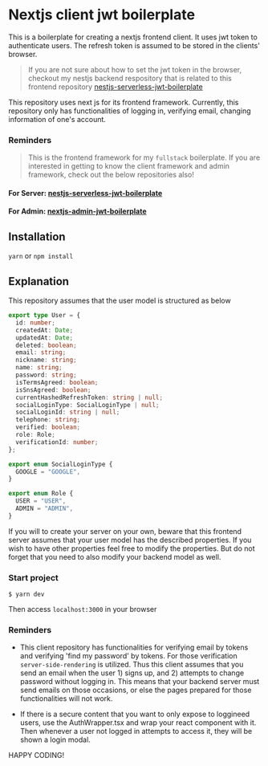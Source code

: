 # Nextjs client jwt boilerplate

This is a boilerplate for creating a nextjs frontend client. It uses jwt token to authenticate users. The refresh token is assumed to be stored in the clients' browser. 

> If you are not sure about how to set the jwt token in the browser, checkout my nestjs backend respository that is related to this frontend repository [nestjs-serverless-jwt-boilerplate](https://github.com/hunkim98/nestjs-serverless-jwt-boilerplate)

This repository uses next js for its frontend framework. Currently, this repository only has functionalities of logging in, verifying email, changing information of one's account. 

### Reminders

> This is the frontend framework for my `fullstack` boilerplate.
> If you are interested in getting to know the client framework and admin framework, check out the below repositories also!

#### For Server: [nestjs-serverless-jwt-boilerplate](https://github.com/hunkim98/nestjs-serverless-jwt-boilerplate)

#### For Admin: [nextjs-admin-jwt-boilerplate](https://github.com/hunkim98/nextjs-admin-jwt-boilerplate)


## Installation

`yarn` or `npm install`

## Explanation

This repository assumes that the user model is structured as below

```ts
export type User = {
  id: number;
  createdAt: Date;
  updatedAt: Date;
  deleted: boolean;
  email: string;
  nickname: string;
  name: string;
  password: string;
  isTermsAgreed: boolean;
  isSnsAgreed: boolean;
  currentHashedRefreshToken: string | null;
  socialLoginType: SocialLoginType | null;
  socialLoginId: string | null;
  telephone: string;
  verified: boolean;
  role: Role;
  verificationId: number;
};

export enum SocialLoginType {
  GOOGLE = "GOOGLE",
}

export enum Role {
  USER = "USER",
  ADMIN = "ADMIN",
}
```

If you will to create your server on your own, beware that this frontend server assumes that your user model has the described properties. If you wish to have other properties feel free to modify the properties. But do not forget that you need to also modify your backend model as well.

### Start project
```
$ yarn dev
```

Then access `localhost:3000` in your browser


### Reminders

- This client repository has functionalities for verifying email by tokens and verifying 'find my password' by tokens. For those verification `server-side-rendering` is utilized. Thus this client assumes that you send an email when the user 1) signs up, and 2) attempts to change password without logging in. This means that your backend server must send emails on those occasions, or else the pages prepared for those functionalities will not work.

- If there is a secure content that you want to only expose to loggineed users, use the AuthWrapper.tsx and wrap your react component with it. Then whenever a user not logged in attempts to access it, they will be shown a login modal.

HAPPY CODING!

